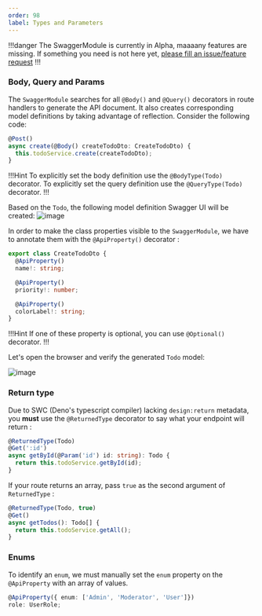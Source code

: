 ```yaml
---
order: 98
label: Types and Parameters
---
```


!!!danger
The SwaggerModule is currently in Alpha, maaaany features are missing. If something you need is not here yet, [please fill an issue/feature request](https://github.com/Savory/Danet-Swagger/issues)
!!!


### Body, Query and Params

The `SwaggerModule` searches for all `@Body()` and `@Query()` decorators in route handlers to generate the API document. It also creates corresponding model definitions by taking advantage of reflection. Consider the following code:

```ts
@Post()
async create(@Body() createTodoDto: CreateTodoDto) {
  this.todoService.create(createTodoDto);
}
```

!!!Hint
To explicitly set the body definition use the `@BodyType(Todo)` decorator.
To explicitly set the query definition use the `@QueryType(Todo)` decorator.
!!!

Based on the `Todo`, the following model definition Swagger UI will be created:
![image](https://user-images.githubusercontent.com/38007824/206904581-a7d39867-4a1b-40d2-be39-60e65897d99e.png)


In order to make the class properties visible to the `SwaggerModule`, we have to annotate them with the `@ApiProperty()` decorator :

```ts
export class CreateTodoDto {
  @ApiProperty()
  name!: string;

  @ApiProperty()
  priority!: number;

  @ApiProperty()
  colorLabel!: string;
}
```

!!!Hint
If one of these property is optional, you can use `@Optional()` decorator.
!!!

Let's open the browser and verify the generated `Todo` model:

![image](https://user-images.githubusercontent.com/38007824/206904638-1f44ef08-c8e1-4d95-b605-8acc80227397.png)

### Return type

Due to SWC (Deno's typescript compiler) lacking `design:return` metadata, you **must** use the `@ReturnedType` decorator to say what your endpoint will return :


```ts
@ReturnedType(Todo)
@Get(':id')
async getById(@Param('id') id: string): Todo {
  return this.todoService.getById(id);
}
```

If your route returns an array, pass `true` as the second argument of `ReturnedType` : 


```ts
@ReturnedType(Todo, true)
@Get()
async getTodos(): Todo[] {
  return this.todoService.getAll();
}
```

### Enums

To identify an `enum`, we must manually set the `enum` property on the `@ApiProperty` with an array of values.

```ts
@ApiProperty({ enum: ['Admin', 'Moderator', 'User']})
role: UserRole;
```